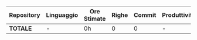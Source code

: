 | Repository | Linguaggio | Ore Stimate | Righe | Commit | Produttività |
|------------|------------|-------------|-------|--------|--------------|
| **TOTALE** | - | 0h | 0 | 0 | - |
